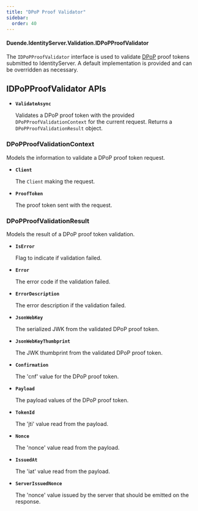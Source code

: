 ```yaml
---
title: "DPoP Proof Validator"
sidebar:
  order: 40
---
```


#### Duende.IdentityServer.Validation.IDPoPProofValidator

The `IDPoPProofValidator` interface is used to validate [DPoP](/identityserver/v7/tokens/pop) proof tokens
submitted to IdentityServer.
A default implementation is provided and can be overridden as necessary.

## IDPoPProofValidator APIs

* **`ValidateAsync`**

  Validates a DPoP proof token with the provided `DPoPProofValidationContext` for the current request.
  Returns a `DPoPProofValidationResult` object.

### DPoPProofValidationContext

Models the information to validate a DPoP proof token request.

* **`Client`**

  The `Client` making the request.

* **`ProofToken`**

  The proof token sent with the request.

### DPoPProofValidationResult

Models the result of a DPoP proof token validation.

* **`IsError`**

  Flag to indicate if validation failed.

* **`Error`**

  The error code if the validation failed.

* **`ErrorDescription`**

  The error description if the validation failed.

* **`JsonWebKey`**

  The serialized JWK from the validated DPoP proof token.

* **`JsonWebKeyThumbprint`**

  The JWK thumbprint from the validated DPoP proof token.

* **`Confirmation`**

  The 'cnf' value for the DPoP proof token.

* **`Payload`**

  The payload values of the DPoP proof token.

* **`TokenId`**

  The 'jti' value read from the payload.

* **`Nonce`**

  The 'nonce' value read from the payload.

* **`IssuedAt`**

  The 'iat' value read from the payload.

* **`ServerIssuedNonce`**

  The 'nonce' value issued by the server that should be emitted on the response.
